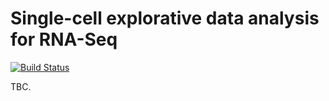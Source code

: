 # Single-cell explorative data analysis for RNA-Seq

[![Build Status](https://travis-ci.com/logstar/scedar.svg?token=VYpRBjS777dyXHuzCsTN&branch=master)](https://travis-ci.com/logstar/scedar)

TBC. 
